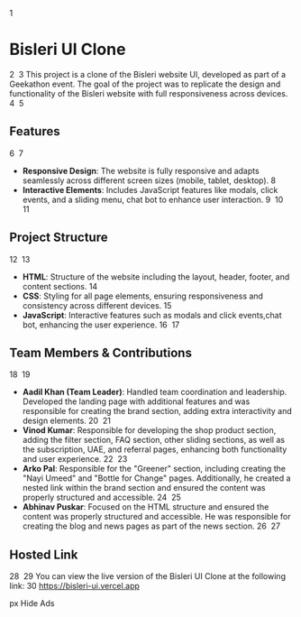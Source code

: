 1
# Bisleri UI Clone
2
​
3
This project is a clone of the Bisleri website UI, developed as part of a Geekathon event. The goal of the project was to replicate the design and functionality of the Bisleri website with full responsiveness across devices.
4
​
5
## Features
6
​
7
- **Responsive Design**: The website is fully responsive and adapts seamlessly across different screen sizes (mobile, tablet, desktop).
8
- **Interactive Elements**: Includes JavaScript features like modals, click events, and a sliding menu, chat bot to enhance user interaction.
9
​
10
​
11
## Project Structure
12
​
13
- **HTML**: Structure of the website including the layout, header, footer, and content sections.
14
- **CSS**: Styling for all page elements, ensuring responsiveness and consistency across different devices.
15
- **JavaScript**: Interactive features such as modals and click events,chat bot, enhancing the user experience.
16
​
17
## Team Members & Contributions
18
​
19
- **Aadil Khan (Team Leader)**: Handled team coordination and leadership. Developed the landing page with additional features and was responsible for creating the brand section, adding extra interactivity and design elements.
20
​
21
- **Vinod Kumar**: Responsible for developing the shop product section, adding the filter section, FAQ section, other sliding sections, as well as the subscription, UAE, and referral pages, enhancing both functionality and user experience.
22
​
23
- **Arko Pal**: Responsible for the "Greener" section, including creating the "Nayi Umeed" and "Bottle for Change" pages. Additionally, he created a nested link within the brand section and ensured the content was properly structured and accessible.
24
​
25
- **Abhinav  Puskar**: Focused on the HTML structure and ensured the content was properly structured and accessible. He was responsible for creating the blog and news pages as part of the news section.
26
​
27
## Hosted Link
28
​
29
You can view the live version of the Bisleri UI Clone at the following link:
30
https://bisleri-ui.vercel.app





px
Hide Ads

